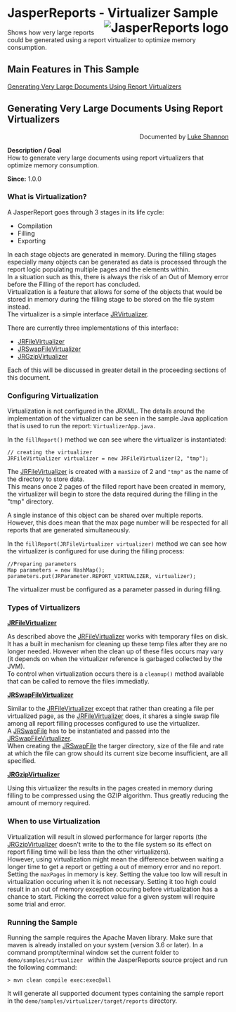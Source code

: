 
# JasperReports - Virtualizer Sample <img src="https://jasperreports.sourceforge.net/resources/jasperreports.svg" alt="JasperReports logo" align="right"/>

Shows how very large reports could be generated using a report virtualizer to optimize memory consumption.

## Main Features in This Sample

[Generating Very Large Documents Using Report Virtualizers](#virtualizer)

## <a name='virtualizer'>Generating</a> Very Large Documents Using Report Virtualizers
<div align="right">Documented by <a href='mailto:lshannon@users.sourceforge.net'>Luke Shannon</a></div>

**Description / Goal**\
How to generate very large documents using report virtualizers that optimize memory consumption.

**Since:** 1.0.0

### What is Virtualization?

A JasperReport goes through 3 stages in its life cycle:

- Compilation
- Filling
- Exporting

In each stage objects are generated in memory. During the filling stages especially many objects
can be generated as data is processed through the report logic populating multiple pages
and the elements within.\
In a situation such as this, there is always the risk of an Out of Memory error before the Filling of the report has concluded.\
Virtualization is a feature that allows for some of the objects that would be stored in memory during the filling stage to be stored on the file system instead.\
The virtualizer is a simple interface [JRVirtualizer](https://jasperreports.sourceforge.net/api/net/sf/jasperreports/engine/JRVirtualizer.html).

There are currently three implementations of this interface:

- [JRFileVirtualizer](https://jasperreports.sourceforge.net/api/net/sf/jasperreports/engine/fill/JRFileVirtualizer.html)
- [JRSwapFileVirtualizer](https://jasperreports.sourceforge.net/api/net/sf/jasperreports/engine/fill/JRSwapFileVirtualizer.html)
- [JRGzipVirtualizer](https://jasperreports.sourceforge.net/api/net/sf/jasperreports/engine/fill/JRGzipVirtualizer.html)

Each of this will be discussed in greater detail in the proceeding sections of this document.

### Configuring Virtualization

Virtualization is not configured in the JRXML. The details around the implementation of the virtualizer can be seen in the sample Java application that is used to run the report: `VirtualizerApp.java.`

In the `fillReport()` method we can see where the virtualizer is instantiated:

```
// creating the virtualizer
JRFileVirtualizer virtualizer = new JRFileVirtualizer(2, "tmp");
```

The [JRFileVirtualizer](https://jasperreports.sourceforge.net/api/net/sf/jasperreports/engine/fill/JRFileVirtualizer.html) is created with a `maxSize` of 2 and `"tmp"` as the name of the directory to store data.\
This means once 2 pages of the filled report have been created in memory, the virtualizer will begin to store the data required during the filling in the "tmp" directory.

A single instance of this object can be shared over multiple reports. However, this does mean that the max page number will be respected for all reports that are generated simultaneously.

In the `fillReport(JRFileVirtualizer virtualizer)` method we can see how the virtualizer is configured for use during the filling process:

```
//Preparing parameters
Map parameters = new HashMap();
parameters.put(JRParameter.REPORT_VIRTUALIZER, virtualizer);
```

The virtualizer must be configured as a parameter passed in during filling.


### Types of Virtualizers

**[JRFileVirtualizer](https://jasperreports.sourceforge.net/api/net/sf/jasperreports/engine/fill/JRFileVirtualizer.html)**

As described above the [JRFileVirtualizer](https://jasperreports.sourceforge.net/api/net/sf/jasperreports/engine/fill/JRFileVirtualizer.html) works with temporary files on disk. It has a built in mechanism for cleaning up these temp files after they are no longer needed. However when the clean up of these files occurs may vary (it depends on when the virtualizer reference is garbaged collected by the JVM).\
To control when virtualization occurs there is a `cleanup()` method available that can be called to remove the
files immediatly.

**[JRSwapFileVirtualizer](https://jasperreports.sourceforge.net/api/net/sf/jasperreports/engine/fill/JRSwapFileVirtualizer.html)**

Similar to the [JRFileVirtualizer](https://jasperreports.sourceforge.net/api/net/sf/jasperreports/engine/fill/JRFileVirtualizer.html) except that rather than creating a file per virtualized page, as the [JRFileVirtualizer](https://jasperreports.sourceforge.net/api/net/sf/jasperreports/engine/fill/JRFileVirtualizer.html) does, it shares a single swap file among all report filling processes configured to use the virtualizer.\
A [JRSwapFile](https://jasperreports.sourceforge.net/api/net/sf/jasperreports/engine/util/JRSwapFile.html) has to be instantiated and passed into the [JRSwapFileVirtualizer](https://jasperreports.sourceforge.net/api/net/sf/jasperreports/engine/fill/JRSwapFileVirtualizer.html).\
When creating the [JRSwapFile](https://jasperreports.sourceforge.net/api/net/sf/jasperreports/engine/util/JRSwapFile.html) the targer directory, size of the file and rate at which the file can grow should its current size become insufficient, are all specified.

**[JRGzipVirtualizer](https://jasperreports.sourceforge.net/api/net/sf/jasperreports/engine/fill/JRGzipVirtualizer.html)**

Using this virtualizer the results in the pages created in memory during filling to be compressed
using the GZIP algorithm. Thus greatly reducing the amount of memory required.

### When to use Virtualization

Virtualization will result in slowed performance for larger reports (the [JRGzipVirtualizer](https://jasperreports.sourceforge.net/api/net/sf/jasperreports/engine/fill/JRGzipVirtualizer.html) doesn't write to the to the file system so its effect on report filling time will be less than the other virtualizers).\
However, using virtualization might mean the difference between waiting a longer time to get a report or getting a out of memory error and no report.\
Setting the `maxPages` in memory is key. Setting the value too low will result in virtualization occuring when it is not necessary. Setting it too high could result in an out of memory exception occuring before virtualization has a chance to start. Picking the correct value for a given system will require some trial and error.

### Running the Sample

Running the sample requires the Apache Maven library. Make sure that maven is already installed on your system (version 3.6 or later).
In a command prompt/terminal window set the current folder to `demo/samples/virtualizer ` within the JasperReports source project and run the following command:

```
> mvn clean compile exec:exec@all
```

It will generate all supported document types containing the sample report in the `demo/samples/virtualizer/target/reports` directory.
